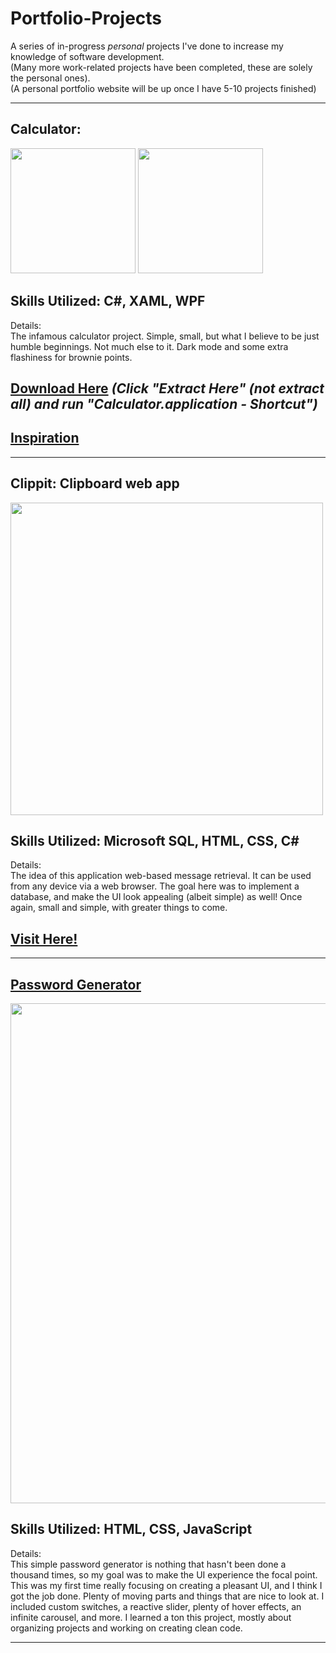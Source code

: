 # Portfolio-Projects   
A series of in-progress _personal_ projects I've done to increase my knowledge of software development.  
(Many more work-related projects have been completed, these are solely the personal ones).  
(A personal portfolio website will be up once I have 5-10 projects finished)
<hr>  

## **Calculator**: 
<!DOCTYPE html>
<html lang="en">
  <body>
    <div class="row">
<img src="https://user-images.githubusercontent.com/101738608/197716595-29a3c9fe-ef55-44b0-b27d-e248e2e3325e.png" width="200">
<img src="https://user-images.githubusercontent.com/101738608/197716633-2f36c5f1-4e3f-4595-8715-f136086fa306.png" width="200">
  </div>
  </body>
</html>

## **Skills Utilized: C#, XAML, WPF**  
Details:  
The infamous calculator project. Simple, small, but what I believe to be just humble beginnings. Not much else to it. Dark mode and some extra flashiness for brownie points. 
## **[Download Here](https://github.com/sddiaz/Portfolio-Projects/files/9586536/Portfolio_Calculator.zip)** *(Click "Extract Here" (not extract all) and run "Calculator.application - Shortcut")*   
## **[Inspiration](https://dribbble.com/shots/14709020-Calculator)**

<hr>  


## **Clippit**: Clipboard web app  

<img src="https://user-images.githubusercontent.com/101738608/197719421-a2647341-fe8b-4753-b377-5989eec35c6c.png" width="500">


## **Skills Utilized: Microsoft SQL, HTML, CSS, C#**  
Details:   
The idea of this application web-based message retrieval. It can be used from any device via a web browser. The goal here was to implement a database, and make the UI look appealing (albeit simple) as well! Once again, small and simple, with greater things to come.    
## **[Visit Here!](http://clippit.somee.com/)**  
<hr>


## **[Password Generator](https://tinyurl.com/passgenn)**  


<img src="https://user-images.githubusercontent.com/101738608/200132021-1fd026ec-58e9-4883-9014-1e2c5e48c04a.png" width="800">


## **Skills Utilized: HTML, CSS, JavaScript**  
Details:  
This simple password generator is nothing that hasn't been done a thousand times, so my goal was to make the UI experience the focal point. This was my first time really focusing on creating a pleasant UI, and I think I got the job done. Plenty of moving parts and things that are nice to look at. I included custom switches, a reactive slider, plenty of hover effects, an infinite carousel, and more. I learned a ton this project, mostly about organizing projects and working on creating clean code. 
<hr>
